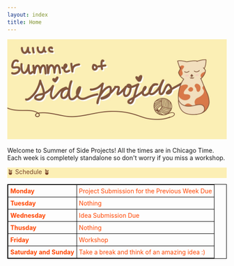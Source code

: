 ```yaml
---
layout: index
title: Home
---
```

<style>
.highlight { 
    background-color: #fcefb5;
    color: #784228;
}

/* .heatMap {
        width: 70%;
        text-align: center;
    }
    .heatMap th {
        background: grey;
        word-wrap: break-word;
        text-align: center;
    }
    .heatMap tr:nth-child(1) { background: red; }
    .heatMap tr:nth-child(2) { background: orange; }
    .heatMap tr:nth-child(3) { background: green; } */

table {
  border-collapse: collapse;
  border: 1px solid black;
}

th, td {
  border: 1px solid black;
  padding: 5px;
  color: #FF4500;
}
</style>

![SOSP banner image](assets/banner.jpg)

Welcome to Summer of Side Projects! All the times are in Chicago Time. Each week is completely standalone so don't worry if you miss a workshop.

<div class="highlight">🪴 Schedule 🪴</div>

<!-- - Live Zoom Workshops: **Saturday, Noon**
  - Recordings will be posted after
- Project Ideas due: **Monday 11:59PM**
  - Feedback given by **Wednesday 11:59pm**
- Project Submission due: **Friday 11:59pm**
- Professional Development sessions will be Sunday evenings or midweek evenings. -->

<!-- <style>
    .heatMap {
        width: 70%;
        text-align: center;
    }
    .heatMap th {
        background: grey;
        word-wrap: break-word;
        text-align: center;
    }
    .heatMap tr:nth-child(1) { background: red; }
    .heatMap tr:nth-child(2) { background: orange; }
    .heatMap tr:nth-child(3) { background: green; }
</style> -->

<div class="heatMap">


<!-- |   |   |
|:---:|:---:|
|**Monday**| Project Submission for the Previous Week Due |
|**Tuesday**| Nothing |
|**Wedneday**| Idea Submission Due |
|**Thursday**| Nothing |
|**Friday**| Workshop |
|**Saturday and Sunday**| Take a break and think of an amazing idea :)| -->

<table border="1">
  <!-- <thead>
    <tr>
      <td><b>Monday</b></td>
      <td>Project Submission for the Previous Week Due</td>
    </tr>
  </thead> -->
  <tbody>
    <tr>
      <td><b>Monday</b></td>
      <td>Project Submission for the Previous Week Due</td>
    </tr>
  </tbody>
  <tbody>
    <tr>
      <td><b>Tuesday</b></td>
      <td>Nothing</td>
    </tr>
  </tbody>
  <tbody>
    <tr>
      <td><b>Wednesday</b></td>
      <td>Idea Submission Due</td>
    </tr>
  </tbody>
  <tbody>
    <tr>
      <td><b>Thusday</b></td>
      <td>Nothing</td>
    </tr>
  </tbody>
  <tbody>
    <tr>
      <td><b>Friday</b></td>
      <td>Workshop</td>
    </tr>
  </tbody>
  <tbody>
    <tr>
      <td><b>Saturday and Sunday</b></td>
      <td>Take a break and think of an amazing idea :)</td>
    </tr>
  </tbody>
</table>

</div>